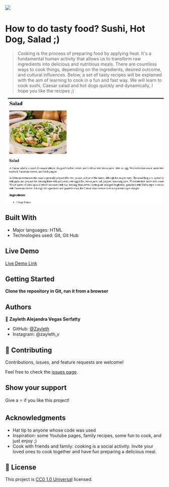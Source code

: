 ![](https://zayleth.github.io/odin-recipes/)

# How to do tasty food? Sushi, Hot Dog, Salad ;)

>Cooking is the process of preparing food by applying heat. It's a fundamental human activity that allows us to transform raw ingredients into delicious and nutritious meals. There are countless ways to cook things, depending on the ingredients, desired outcome, and cultural influences. Below, a set of tasty recipes will be explained with the aim of learning to cook in a fun and fast way. We will learn to cook sushi, Caesar salad and hot dogs quickly and dynamically, I hope you like the recipes ;)

![screenshot](/img/screen.jpg)

## Built With

- Major languages: HTML
- Technologies used: Git, Git Hub

## Live Demo

[Live Demo Link](https://livedemo.com)

## Getting Started

**Clone the repository in Git, run it from a browser**

## Authors

👤 **Zayleth Alejandra Vegas Serfatty**

- GitHub: [@Zayleth](https://github.com/aristides1000)
- Instagram: @zayleth_v


## 🤝 Contributing

Contributions, issues, and feature requests are welcome!

Feel free to check the [issues page](https://github.com/Zayleth/odin-recipes/issues).

## Show your support

Give a ⭐️ if you like this project!

## Acknowledgments

- Hat tip to anyone whose code was used
- Inspiration: some Youtube pages, family recipes, some fun to cook, and just enjoy ;)
- Cook with friends and family: cooking is a social activity. Invite your loved ones to cook together and have fun preparing a delicious meal.

## 📝 License

This project is [CC0 1.0 Universal](LICENSE) licensed.